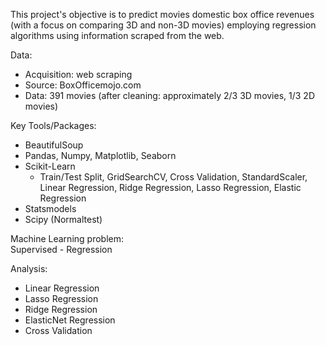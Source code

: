  
This project's objective is to predict movies domestic box office revenues (with a focus on comparing 3D and non-3D movies) employing regression algorithms using information scraped from the web.  

Data:
 * Acquisition: web scraping 
 * Source: BoxOfficemojo.com 
 * Data: 391 movies (after cleaning: approximately 2/3 3D movies, 1/3 2D movies) 
 
Key Tools/Packages:
* BeautifulSoup
* Pandas, Numpy, Matplotlib, Seaborn 
* Scikit-Learn
  * Train/Test Split, GridSearchCV, Cross Validation, StandardScaler, Linear Regression, Ridge Regression, Lasso Regression, Elastic Regression
* Statsmodels 
* Scipy (Normaltest) 

Machine Learning problem:   
Supervised - Regression

Analysis: 
 * Linear Regression 
 * Lasso Regression 
 * Ridge Regression 
 * ElasticNet Regression 
 * Cross Validation
